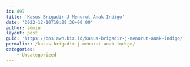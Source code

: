 ```yaml
---
id: 897
title: 'Kasus Brigadir J Menurut Anak Indigo'
date: '2022-12-10T19:09:36+00:00'
author: admin
layout: post
guid: 'https://bos.awn.biz.id/kasus-brigadir-j-menurut-anak-indigo/'
permalink: /kasus-brigadir-j-menurut-anak-indigo/
categories:
    - Uncategorized
---
```


